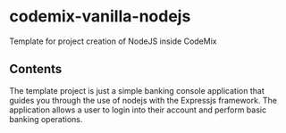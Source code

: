 # codemix-vanilla-nodejs
Template for project creation of NodeJS inside CodeMix

## Contents

The template project is just a simple banking console application that guides you through the use of nodejs with the Expressjs framework. The application allows a user to login into their account and perform basic banking operations.

